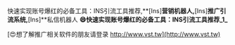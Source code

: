 快速实现账号爆红的必备工具：INS引流工具推荐,**[Ins]**营销机器人,**[Ins]**推广引流系统,**[Ins]**私信机器人
**😄快速实现账号爆红的必备工具：INS引流工具推荐_1_**

[😍想了解推广相关软件的朋友请登录 http://www.vst.tw](http://www.vst.tw)



